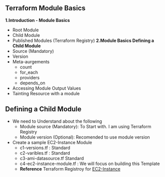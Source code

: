 ## Terraform Module Basics
**1.Introduction - Module Basics**
- Root Module
- Child Module
- Published Modules (Terraform Registry)
**2.Module Basics Defining a Child Module**
- Source (Mandatory)
- Version
- Meta-aurgements 
    - count 
    - for_each
    - providers
    - depends_on
- Accessing Module Output Values
- Tainting Resource with a module
## Defining a Child Module 
- We need to Understand about the following
    - Module source (Mandatory): To Start with. I am using Terraform Registry
    - Module version (Optional): Recomended to use module version
- Create a sample EC2-Instance Module
    - c1-versions.tf : Standard
    - c2-varibles.tf : Standard
    - c3-ami-datasource.tf Standard
    - c4-ec2-instance-module.tf : We will focus on building this Template
    - **Reference** Terraform Registroy for [EC2-Instance](https://registry.terraform.io/modules/terraform-aws-modules/ec2-instance/aws/latest)